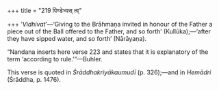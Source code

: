 +++
title = "219 पिण्डेभ्यस् त्व्"

+++
‘*Vidhivat*’—‘Giving to the Brāhmaṇa invited in honour of the Father a
piece out of the Ball offered to the Father, and so forth’
(Kullūka);—‘after they have sipped water, and so forth’ (Nārāyaṇa).

“Nandana inserts here verse 223 and states that it is explanatory of the
term ‘according to rule.’”—Buhler.

This verse is quoted in *Śrāddhakriyākaumudī* (p. 326);—and in *Hemādri*
(Śrāddha, p. 1476).


